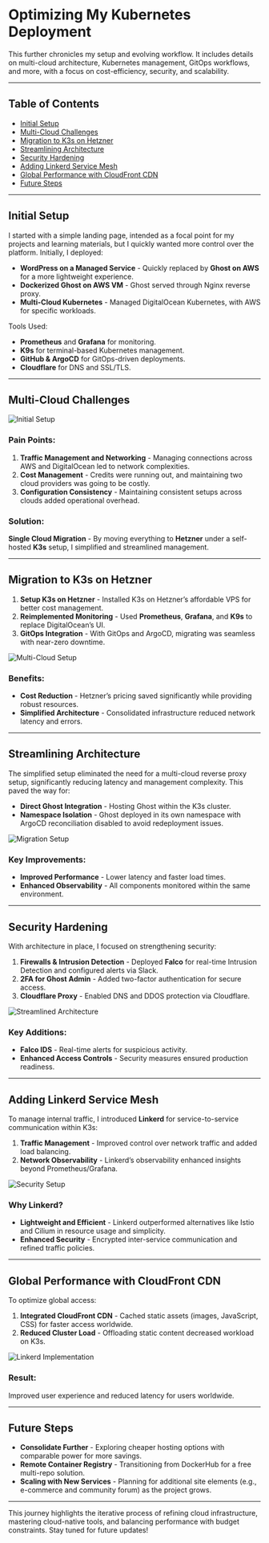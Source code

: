# Optimizing My Kubernetes Deployment

This further chronicles my setup and evolving workflow. It includes details on multi-cloud architecture, Kubernetes management, GitOps workflows, and more, with a focus on cost-efficiency, security, and scalability.

---

## Table of Contents
- [Initial Setup](#initial-setup)
- [Multi-Cloud Challenges](#multi-cloud-challenges)
- [Migration to K3s on Hetzner](#migration-to-k3s-on-hetzner)
- [Streamlining Architecture](#streamlining-architecture)
- [Security Hardening](#security-hardening)
- [Adding Linkerd Service Mesh](#adding-linkerd-service-mesh)
- [Global Performance with CloudFront CDN](#global-performance-with-cloudfront-cdn)
- [Future Steps](#future-steps)

---

## Initial Setup

I started with a simple landing page, intended as a focal point for my projects and learning materials, but I quickly wanted more control over the platform. Initially, I deployed:
- **WordPress on a Managed Service** - Quickly replaced by **Ghost on AWS** for a more lightweight experience.
- **Dockerized Ghost on AWS VM** - Ghost served through Nginx reverse proxy.  
- **Multi-Cloud Kubernetes** - Managed DigitalOcean Kubernetes, with AWS for specific workloads.  

Tools Used:
- **Prometheus** and **Grafana** for monitoring.
- **K9s** for terminal-based Kubernetes management.
- **GitHub & ArgoCD** for GitOps-driven deployments.
- **Cloudflare** for DNS and SSL/TLS.


---

## Multi-Cloud Challenges

![Initial Setup](https://beatsinthe.cloud/blog/content/images/2024/10/7CAFD523-BF78-4384-8CDB-DD9F92BEA7A1.jpeg)

### Pain Points:
1. **Traffic Management and Networking** - Managing connections across AWS and DigitalOcean led to network complexities.
2. **Cost Management** - Credits were running out, and maintaining two cloud providers was going to be costly.
3. **Configuration Consistency** - Maintaining consistent setups across clouds added operational overhead.

### Solution:
**Single Cloud Migration** - By moving everything to **Hetzner** under a self-hosted **K3s** setup, I simplified and streamlined management.

---

## Migration to K3s on Hetzner

1. **Setup K3s on Hetzner** - Installed K3s on Hetzner’s affordable VPS for better cost management.
2. **Reimplemented Monitoring** - Used **Prometheus**, **Grafana**, and **K9s** to replace DigitalOcean’s UI.
3. **GitOps Integration** - With GitOps and ArgoCD, migrating was seamless with near-zero downtime.

![Multi-Cloud Setup](https://beatsinthe.cloud/blog/content/images/2024/10/A0BEB0DE-D73E-4704-A989-75FF1835302C.jpeg)

### Benefits:
- **Cost Reduction** - Hetzner’s pricing saved significantly while providing robust resources.
- **Simplified Architecture** - Consolidated infrastructure reduced network latency and errors.

---

## Streamlining Architecture

The simplified setup eliminated the need for a multi-cloud reverse proxy setup, significantly reducing latency and management complexity. This paved the way for:
- **Direct Ghost Integration** - Hosting Ghost within the K3s cluster.
- **Namespace Isolation** - Ghost deployed in its own namespace with ArgoCD reconciliation disabled to avoid redeployment issues.

![Migration Setup](https://beatsinthe.cloud/blog/content/images/2024/10/E44CEACB-8E22-4BFE-ABEA-D57C9AE44A46.jpeg)

### Key Improvements:
- **Improved Performance** - Lower latency and faster load times.
- **Enhanced Observability** - All components monitored within the same environment.

---

## Security Hardening

With architecture in place, I focused on strengthening security:
1. **Firewalls & Intrusion Detection** - Deployed **Falco** for real-time Intrusion Detection and configured alerts via Slack.
2. **2FA for Ghost Admin** - Added two-factor authentication for secure access.
3. **Cloudflare Proxy** - Enabled DNS and DDOS protection via Cloudflare.

![Streamlined Architecture](https://beatsinthe.cloud/blog/content/images/2024/10/CDA12ECA-80E8-4A94-B668-3F8BA4287153.jpeg)

### Key Additions:
- **Falco IDS** - Real-time alerts for suspicious activity.
- **Enhanced Access Controls** - Security measures ensured production readiness.

---

## Adding Linkerd Service Mesh

To manage internal traffic, I introduced **Linkerd** for service-to-service communication within K3s:
1. **Traffic Management** - Improved control over network traffic and added load balancing.
2. **Network Observability** - Linkerd’s observability enhanced insights beyond Prometheus/Grafana.

![Security Setup](https://beatsinthe.cloud/blog/content/images/2024/10/EA370075-E0D9-4208-BB19-F580181988AF.jpeg)

### Why Linkerd?
- **Lightweight and Efficient** - Linkerd outperformed alternatives like Istio and Cilium in resource usage and simplicity.
- **Enhanced Security** - Encrypted inter-service communication and refined traffic policies.

---

## Global Performance with CloudFront CDN

To optimize global access:
1. **Integrated CloudFront CDN** - Cached static assets (images, JavaScript, CSS) for faster access worldwide.
2. **Reduced Cluster Load** - Offloading static content decreased workload on K3s.

![Linkerd Implementation](https://beatsinthe.cloud/blog/content/images/2024/10/EA370075-E0D9-4208-BB19-F580181988AF--1--1.jpeg)

### Result:
Improved user experience and reduced latency for users worldwide.

---

## Future Steps

- **Consolidate Further** - Exploring cheaper hosting options with comparable power for more savings.
- **Remote Container Registry** - Transitioning from DockerHub for a free multi-repo solution.
- **Scaling with New Services** - Planning for additional site elements (e.g., e-commerce and community forum) as the project grows.

---

This journey highlights the iterative process of refining cloud infrastructure, mastering cloud-native tools, and balancing performance with budget constraints. Stay tuned for future updates!
